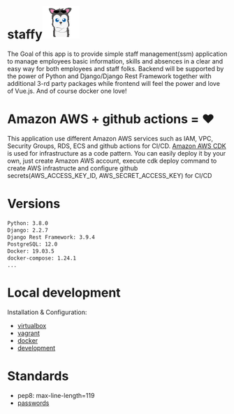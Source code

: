 # staffy![](staffy.gif)

The Goal of this app is to provide simple staff management(ssm) application to manage employees basic information, skills and absences in a clear and easy way for both employees and staff folks.
Backend will be supported by the power of Python and Django/Django Rest Framework together with additional 3-rd party packages while frontend will feel the power and love of Vue.js.
And of course docker one love!

# Amazon AWS + github actions = ❤️
This application use different Amazon AWS services such as IAM, VPC, Security Groups, RDS, ECS and github actions for
CI/CD. [Amazon AWS CDK](https://docs.aws.amazon.com/cdk/latest/guide/home.html) is used for infrastructure as a code pattern.
You can easily deploy it by your own, just create Amazon AWS account, execute cdk deploy command to create AWS infrastructe
and configure github secrets(AWS_ACCESS_KEY_ID, AWS_SECRET_ACCESS_KEY) for CI/CD

# Versions
```
Python: 3.8.0
Django: 2.2.7
Django Rest Framework: 3.9.4
PostgreSQL: 12.0
Docker: 19.03.5
docker-compose: 1.24.1
...
```

# Local development
Installation & Configuration:
* [virtualbox](./readme/VIRTUALBOX.md)
* [vagrant](./readme/VAGRANT.md)
* [docker](./readme/DOCKER.md)
* [development](./readme/DEVELOPMENT.md)

# Standards
* pep8: max-line-length=119
* [passwords](./readme/PASSWORDS.md)
